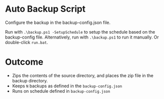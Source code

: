 # Auto Backup Script

Configure the backup in the backup-config.json file.

Run with `.\backup.ps1 -SetupSchedule` to setup the schedule based on the backup-config file. Alternatively, run with `.\backup.ps1` to run it manually. Or double-click `run.bat`.

# Outcome
- Zips the contents of the source directory, and places the zip file in the backup directory.
- Keeps `N` backups as defined in the `backup-config.json`
- Runs on schedule defined in `backup-config.json`
